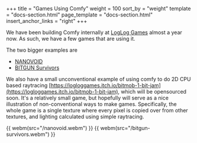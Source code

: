 +++
title = "Games Using Comfy"
weight = 100
sort_by = "weight"
template = "docs-section.html"
page_template = "docs-section.html"
insert_anchor_links = "right"
+++

We have been building Comfy internally at [LogLog Games](https://loglog.games/)
almost a year now. As such, we have a few games that are using it.

The two bigger examples are

- [NANOVOID](https://store.steampowered.com/app/2326430/NANOVOID/)
- [BITGUN Survivors](https://store.steampowered.com/app/2081500/BITGUN_Survivors)

We also have a small unconventional example of using comfy to do 2D CPU based
raytracing
[https://logloggames.itch.io/bitmob-1-bit-jam](https://logloggames.itch.io/bitmob-1-bit-jam),
which will be opensourced soon. It's a relatively small game, but hopefully
will serve as a nice illustration of non-conventional ways to make games.
Specifically, the whole game is a single texture where every pixel is copied
over from other textures, and lighting calculated using simple raytracing.

{{ webm(src="/nanovoid.webm") }}
{{ webm(src="/bitgun-survivors.webm") }}
